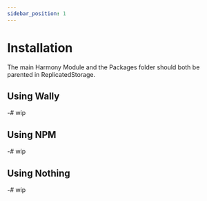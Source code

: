```yaml
---
sidebar_position: 1
---
```


# Installation

The main Harmony Module and the Packages folder should both be parented in ReplicatedStorage.

## Using Wally

-# wip

## Using NPM

-# wip

## Using Nothing

-# wip
